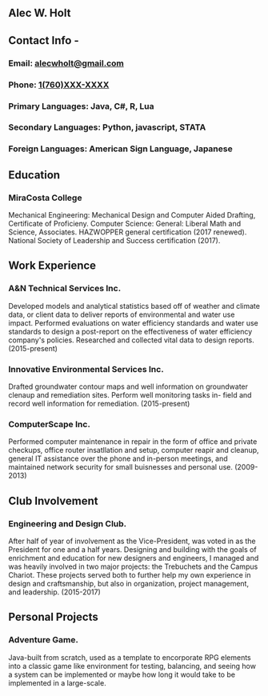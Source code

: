
## Alec W. Holt

## Contact Info - 
  ### Email: [alecwholt@gmail.com](gmail.com)
  ### Phone: [1(760)XXX-XXXX](skype.com)
  
### Primary Languages: Java, C#, R, Lua

### Secondary Languages: Python, javascript, STATA

### Foreign Languages: American Sign Language, Japanese
 
## Education

### MiraCosta College
Mechanical Engineering: Mechanical Design and Computer Aided Drafting, Certificate of Proficieny.
Computer Science: 
General: Liberal Math and Science, Associates.
         HAZWOPPER general certification (2017 renewed).
         National Society of Leadership and Success certification (2017).

## Work Experience

  ### A&N Technical Services Inc.
   Developed models and analytical statistics based off of weather and climate data, or client data to deliver reports of environmental  and water use impact. Performed evaluations on water efficiency standards and water use standards to design a post-report on the       effectiveness of water efficiency company's policies. Researched and collected vital data to design reports. (2015-present)
  
  ### Innovative Environmental Services Inc.
   Drafted groundwater contour maps and well information on groundwater clenaup and remediation sites. Perform well monitoring tasks in- field and record well information for remediation. (2015-present)
  
  ### ComputerScape Inc.
   Performed computer maintenance in repair in the form of office and private checkups, office router insatllation and setup, computer  reapir and cleanup, general IT assistance over the phone and in-person meetings, and maintained network security for small buisnesses   and personal use. (2009-2013)
  
## Club Involvement

  ### Engineering and Design Club.
   After half of year of involvement as the Vice-President, was voted in as the President for one and a half years. Designing and building with the goals of enrichment and education for new designers and engineers, I managed and was heavily involved in two major projects: the Trebuchets and the Campus Chariot. These projects served both to further help my own experience in design and craftsmanship, but also in organization, project management, and leadership. (2015-2017) 
    
## Personal Projects
  
  ### Adventure Game.
   Java-built from scratch, used as a template to encorporate RPG elements into a classic game like environment for testing, balancing, and seeing how a system can be implemented or maybe how long it would take to be implemented in a large-scale.  
    
  
